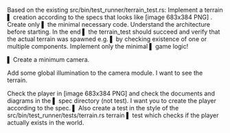 Based on the existing src/bin/test_runner/terrain_test.rs: Implement a terrain
▌ creation according to the specs that looks like [image 683x384 PNG] . Create only
▌ the minimal necessary code. Understand the architecture before starting. In the end
▌ the terrain_test should succeed and verify that the actual terrain was spawned e.g.
▌ by checking existence of one or multiple components. Implement only the minimal
▌ game logic!

▌ Create a minimum camera.                   

Add some global illumination to the camera module. I want to see the terrain.

Check the player in [image 683x384 PNG] and check the documents and diagrams in the
▌ spec directory (not test). I want you to create the player according to the spec.
▌ Also create a test in the style of the src/bin/test_runner/tests/terrain.rs terrain
▌ test which checks if the player actually exists in the world.